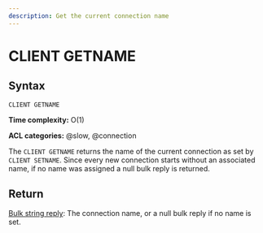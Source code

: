 ```yaml
---
description: Get the current connection name
---
```


# CLIENT GETNAME

## Syntax

    CLIENT GETNAME 

**Time complexity:** O(1)

**ACL categories:** @slow, @connection

The `CLIENT GETNAME` returns the name of the current connection as set by `CLIENT SETNAME`. Since every new connection starts without an associated name, if no name was assigned a null bulk reply is returned.

## Return

[Bulk string reply](https://redis.io/docs/reference/protocol-spec/#bulk-strings): The connection name, or a null bulk reply if no name is set.
